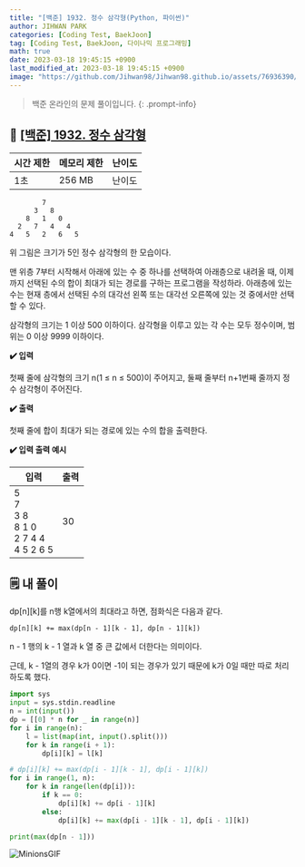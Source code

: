 ```yaml
---
title: "[백준] 1932. 정수 삼각형(Python, 파이썬)"
author: JIHWAN PARK
categories: [Coding Test, BaekJoon]
tag: [Coding Test, BaekJoon, 다이나믹 프로그래밍]
math: true
date: 2023-03-18 19:45:15 +0900
last_modified_at: 2023-03-18 19:45:15 +0900
image: "https://github.com/Jihwan98/Jihwan98.github.io/assets/76936390/d984a11f-0bbf-4c95-82c6-c5509b65365a"
---
```

> 백준 온라인의 문제 풀이입니다.
{: .prompt-info}

## 📖 <a href='https://www.acmicpc.net/problem/1932' target='_blank'>[백준] 1932. 정수 삼각형</a>

|시간 제한|메모리 제한|난이도|
|---|---|---|
|1초|256 MB|난이도|

```
        7
      3   8
    8   1   0
  2   7   4   4
4   5   2   6   5
```

위 그림은 크기가 5인 정수 삼각형의 한 모습이다.

맨 위층 7부터 시작해서 아래에 있는 수 중 하나를 선택하여 아래층으로 내려올 때, 이제까지 선택된 수의 합이 최대가 되는 경로를 구하는 프로그램을 작성하라. 아래층에 있는 수는 현재 층에서 선택된 수의 대각선 왼쪽 또는 대각선 오른쪽에 있는 것 중에서만 선택할 수 있다.

삼각형의 크기는 1 이상 500 이하이다. 삼각형을 이루고 있는 각 수는 모두 정수이며, 범위는 0 이상 9999 이하이다.

**✔️ 입력**

첫째 줄에 삼각형의 크기 n(1 ≤ n ≤ 500)이 주어지고, 둘째 줄부터 n+1번째 줄까지 정수 삼각형이 주어진다.

**✔️ 출력**

첫째 줄에 합이 최대가 되는 경로에 있는 수의 합을 출력한다.

**✔️ 입력 출력 예시**


|입력|출력|
|---|---|
|5<br>7<br>3 8<br>8 1 0<br>2 7 4 4<br>4 5 2 6 5|30|


## 🗒️ 내 풀이
dp[n][k]를 n행 k열에서의 최대라고 하면, 점화식은 다음과 같다.

`dp[n][k] += max(dp[n - 1][k - 1], dp[n - 1][k])`

n - 1 행의 k - 1 열과 k 열 중 큰 값에서 더한다는 의미이다.

근데, k - 1열의 경우 k가 0이면 -1이 되는 경우가 있기 때문에 k가 0일 때만 따로 처리하도록 했다.

```python
import sys
input = sys.stdin.readline
n = int(input())
dp = [[0] * n for _ in range(n)]
for i in range(n):
    l = list(map(int, input().split()))
    for k in range(i + 1):
        dp[i][k] = l[k]

# dp[i][k] += max(dp[i - 1][k - 1], dp[i - 1][k])
for i in range(1, n):
    for k in range(len(dp[i])):
        if k == 0:
            dp[i][k] += dp[i - 1][k]
        else:
            dp[i][k] += max(dp[i - 1][k - 1], dp[i - 1][k])

print(max(dp[n - 1]))
```

![MinionsGIF](https://user-images.githubusercontent.com/76936390/225056853-6fd6c6e9-f78e-43c6-aea7-87f4da04a8f4.gif)
